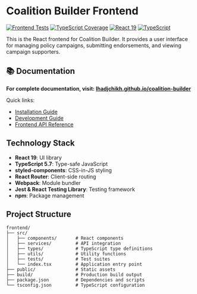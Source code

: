 # Coalition Builder Frontend

[![Frontend Tests](https://github.com/lhadjchikh/coalition-builder/actions/workflows/test_frontend.yml/badge.svg)](https://github.com/lhadjchikh/coalition-builder/actions/workflows/test_frontend.yml)
[![TypeScript Coverage](https://codecov.io/gh/lhadjchikh/coalition-builder/branch/main/graph/badge.svg?flag=javascript&token=VGUU4R6NR3)](https://codecov.io/gh/lhadjchikh/coalition-builder)
[![React 19](https://img.shields.io/badge/react-19-blue.svg)](https://react.dev/)
[![TypeScript](https://img.shields.io/badge/typescript-5.7-blue.svg)](https://www.typescriptlang.org/)

This is the React frontend for Coalition Builder. It provides a user interface for managing
policy campaigns, submitting endorsements, and viewing campaign supporters.

## 📚 Documentation

**For complete documentation, visit: [lhadjchikh.github.io/coalition-builder](https://lhadjchikh.github.io/coalition-builder/)**

Quick links:

- [Installation Guide](https://lhadjchikh.github.io/coalition-builder/installation/)
- [Development Guide](https://lhadjchikh.github.io/coalition-builder/development/)
- [Frontend API Reference](https://lhadjchikh.github.io/coalition-builder/frontend-api/)

## Technology Stack

- **React 19**: UI library
- **TypeScript 5.7**: Type-safe JavaScript
- **styled-components**: CSS-in-JS styling
- **React Router**: Client-side routing
- **Webpack**: Module bundler
- **Jest & React Testing Library**: Testing framework
- **npm**: Package management

## Project Structure

```
frontend/
├── src/
│   ├── components/       # React components
│   ├── services/         # API integration
│   ├── types/            # TypeScript type definitions
│   ├── utils/            # Utility functions
│   ├── tests/            # Test suites
│   └── index.tsx         # Application entry point
├── public/               # Static assets
├── build/                # Production build output
├── package.json          # Dependencies and scripts
└── tsconfig.json         # TypeScript configuration
```
